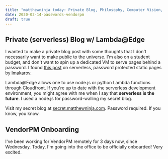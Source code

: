 ```yaml
---
title: "matthewninja today: Private Blog, Philosophy, Computer Vision, & VendorPM Onboarding"
date: 2020-02-14-passwords-vendorpm
draft: true
---
```


## Private (serverless) Blog w/ Lambda@Edge
I wanted to make a private blog post with some thoughts that I don't necessarily want to make public to the universe. I'm also on a student budget, and don't want to spin up a dedicated VM to serve pages behind a password. I found [this post](https://hackernoon.com/serverless-password-protecting-a-static-website-in-an-aws-s3-bucket-bfaaa01b8666) on serverless, password protected static pages by [lmakarov](https://github.com/lmakarov).

Lambda@Edge allows one to use node.js or python Lambda functions through Cloudfront. If you're up to date with the serverless development environment, you might agree with me when I say that **serverless is the future**. I used a node.js for password-walling my secret blog.

Visit my secret blog at [secret.matthewninja.com](https://secret.matthewninja.com). Password required. If you know, you know.

## VendorPM Onboarding
I've been working for VendorPM remotely for 3 days now, since Wednesday. Today, I'm going into the office to be officially onboarded! Very excited.